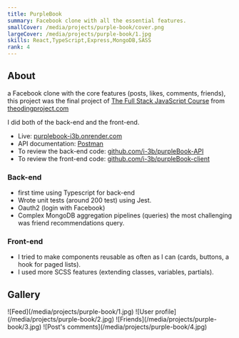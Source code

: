 ```yaml
---
title: PurpleBook
summary: Facebook clone with all the essential features.
smallCover: /media/projects/purple-book/cover.png
largeCover: /media/projects/purple-book/1.jpg
skills: React,TypeScript,Express,MongoDB,SASS
rank: 4
---
```


## About

a Facebook clone with the core features (posts, likes, comments, friends), this project was the final project of [The Full Stack JavaScript Course](https://www.theodinproject.com/paths/full-stack-javascript) from [theodingproject.com](theodingproject.com)

I did both of the back-end and the front-end.

- Live: [purplebook-i3b.onrender.com](https://purplebook-i3b.onrender.com/)
- API documentation: [Postman](https://documenter.getpostman.com/view/18509081/VUxXLj6o)
- To review the back-end code: [github.com/i-3b/purpleBook-API](https://github.com/i-3b/purpleBook-API)
- To review the front-end code: [github.com/i-3b/purpleBook-client](https://github.com/i-3b/purpleBook-client)

### Back-end

- first time using Typescript for back-end
- Wrote unit tests (around 200 test) using Jest.
- Oauth2 (login with Facebook)
- Complex MongoDB aggregation pipelines (queries) the most challenging was friend recommendations query.

### Front-end

- I tried to make components reusable as often as I can (cards, buttons, a hook for paged lists).
- I used more SCSS features (extending classes, variables, partials).

## Gallery

<div className="grid md:grid-cols-2 gap-1 [&_img]:m-0">![Feed](/media/projects/purple-book/1.jpg)
![User profile](/media/projects/purple-book/2.jpg)
![Friends](/media/projects/purple-book/3.jpg)
![Post's comments](/media/projects/purple-book/4.jpg)</div>
